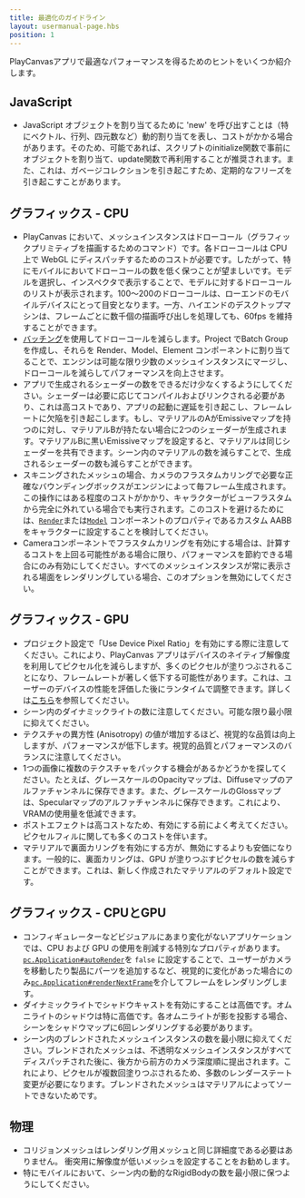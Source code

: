 ```yaml
---
title: 最適化のガイドライン
layout: usermanual-page.hbs
position: 1
---
```


PlayCanvasアプリで最適なパフォーマンスを得るためのヒントをいくつか紹介します。

## JavaScript

* JavaScript オブジェクトを割り当てるために 'new' を呼び出すことは（特にベクトル、行列、四元数など）動的割り当てを表し、コストがかかる場合があります。そのため、可能であれば、スクリプトのinitialize関数で事前にオブジェクトを割り当て、update関数で再利用することが推奨されます。また、これは、ガベージコレクションを引き起こすため、定期的なフリーズを引き起こすことがあります。

## グラフィックス - CPU

* PlayCanvas において、メッシュインスタンスはドローコール（グラフィックプリミティブを描画するためのコマンド）です。各ドローコールは CPU 上で WebGL にディスパッチするためのコストが必要です。したがって、特にモバイルにおいてドローコールの数を低く保つことが望ましいです。モデルを選択し、インスペクタで表示することで、モデルに対するドローコールのリストが表示されます。100～200のドローコールは、ローエンドのモバイルデバイスにとって目安となります。一方、ハイエンドのデスクトップマシンは、フレームごとに数千個の描画呼び出しを処理しても、60fps を維持することができます。
* [バッチング][1]を使用してドローコールを減らします。Project でBatch Groupを作成し、それらを Render、Model、Element コンポーネントに割り当てることで、エンジンは可能な限り少数のメッシュインスタンスにマージし、ドローコールを減らしてパフォーマンスを向上させます。
* アプリで生成されるシェーダーの数をできるだけ少なくするようにしてください。シェーダーは必要に応じてコンパイルおよびリンクされる必要があり、これは高コストであり、アプリの起動に遅延を引き起こし、フレームレートに欠陥を引き起こします。もし、マテリアルのAがEmissiveマップを持つのに対し、マテリアルBが持たない場合に2つのシェーダーが生成されます。マテリアルBに黒いEmissiveマップを設定すると、マテリアルは同じシェーダーを共有できます。シーン内のマテリアルの数を減らすことで、生成されるシェーダーの数も減らすことができます。
* スキニングされたメッシュの場合、カメラのフラスタムカリングで必要な正確なバウンディングボックスがエンジンによって毎フレーム生成されます。この操作にはある程度のコストがかかり、キャラクターがビューフラスタムから完全に外れている場合でも実行されます。このコストを避けるためには、[`Render`][5]または[`Model`][6] コンポーネントのプロパティであるカスタム AABB をキャラクターに設定することを検討してください。
* Cameraコンポーネントでフラスタムカリングを有効にする場合は、計算するコストを上回る可能性がある場合に限り、パフォーマンスを節約できる場合にのみ有効にしてください。すべてのメッシュインスタンスが常に表示される場面をレンダリングしている場合、このオプションを無効にしてください。

## グラフィックス - GPU

* プロジェクト設定で「Use Device Pixel Ratio」を有効にする際に注意してください。これにより、PlayCanvas アプリはデバイスのネイティブ解像度を利用してピクセル化を減らしますが、多くのピクセルが塗りつぶされることになり、フレームレートが著しく低下する可能性があります。これは、ユーザーのデバイスの性能を評価した後にランタイムで調整できます。詳しくは[こちら][2]を参照してください。
* シーン内のダイナミックライトの数に注意してください。可能な限り最小限に抑えてください。
* テクスチャの異方性 (Anisotropy) の値が増加するほど、視覚的な品質は向上しますが、パフォーマンスが低下します。視覚的品質とパフォーマンスのバランスに注意してください。
* 1つの画像に複数のテクスチャをパックする機会があるかどうかを探してください。たとえば、グレースケールのOpacityマップは、Diffuseマップのアルファチャンネルに保存できます。また、グレースケールのGlossマップは、Specularマップのアルファチャンネルに保存できます。これにより、VRAMの使用量を低減できます。
* ポストエフェクトは高コストなため、有効にする前によく考えてください。ピクセルフィルに関しても多くのコストを伴います。
* マテリアルで裏面カリングを有効にする方が、無効にするよりも安価になります。一般的に、裏面カリングは、GPU が塗りつぶすピクセルの数を減らすことができます。これは、新しく作成されたマテリアルのデフォルト設定です。

## グラフィックス - CPUとGPU

* コンフィギュレーターなどビジュアルにあまり変化がないアプリケーションでは、CPU および GPU の使用を削減する特別なプロパティがあります。[`pc.Application#autoRender`][3]を `false` に設定することで、ユーザーがカメラを移動したり製品にパーツを追加するなど、視覚的に変化があった場合にのみ[`pc.Application#renderNextFrame`][4]を介してフレームをレンダリングします。
* ダイナミックライトでシャドウキャストを有効にすることは高価です。オムニライトのシャドウは特に高価です。各オムニライトが影を投影する場合、シーンをシャドウマップに6回レンダリングする必要があります。
* シーン内のブレンドされたメッシュインスタンスの数を最小限に抑えてください。ブレンドされたメッシュは、不透明なメッシュインスタンスがすべてディスパッチされた後に、後方から前方のカメラ深度順に提出されます。これにより、ピクセルが複数回塗りつぶされるため、多数のレンダーステート変更が必要になります。ブレンドされたメッシュはマテリアルによってソートできないためです。

## 物理

* コリジョンメッシュはレンダリング用メッシュと同じ詳細度である必要はありません。 衝突用に解像度が低いメッシュを設定することをお勧めします。
* 特にモバイルにおいて、シーン内の動的なRigidBodyの数を最小限に保つようにしてください。

[1]: /user-manual/optimization/batching
[2]: /user-manual/optimization/runtime-devicepixelratio
[3]: /api/pc.Application.html#autoRender
[4]: /api/pc.Application.html#renderNextFrame
[5]: /api/pc.RenderComponent.html#customAabb
[6]: /api/pc.ModelComponent.html#customAabb
